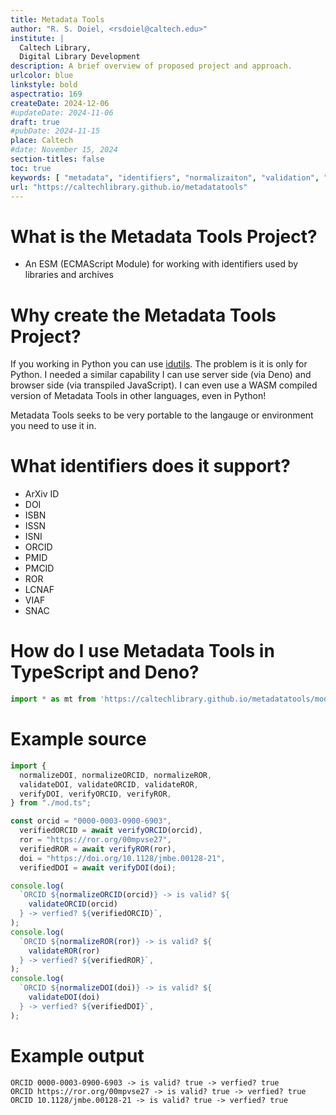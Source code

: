 ```yaml
---
title: Metadata Tools
author: "R. S. Doiel, <rsdoiel@caltech.edu>"
institute: |
  Caltech Library,
  Digital Library Development
description: A brief overview of proposed project and approach.
urlcolor: blue
linkstyle: bold
aspectratio: 169
createDate: 2024-12-06
#updateDate: 2024-11-06
draft: true
#pubDate: 2024-11-15
place: Caltech
#date: November 15, 2024
section-titles: false
toc: true
keywords: [ "metadata", "identifiers", "normalizaiton", "validation", "verification", "TypeScript", "Deno" ]
url: "https://caltechlibrary.github.io/metadatatools"
---
```


# What is the Metadata Tools Project?

- An ESM (ECMAScript Module) for working with identifiers used by libraries and archives

# Why create the Metadata Tools Project?

If you working in Python you can use [idutils](https://idutils.readthedocs.io/). The problem is it is only for Python.  I needed a similar capability I can use server side (via Deno) and browser side (via transpiled JavaScript). I can even
use a WASM compiled version of Metadata Tools in other languages, even in Python!

Metadata Tools seeks to be very portable to the langauge or environment you need to use it in.

# What identifiers does it support?

- ArXiv ID
- DOI
- ISBN
- ISSN
- ISNI
- ORCID
- PMID
- PMCID
- ROR
- LCNAF
- VIAF
- SNAC

# How do I use Metadata Tools in TypeScript and Deno?

```TypeScript
import * as mt from 'https://caltechlibrary.github.io/metadatatools/mod.ts';
```

# Example source

```TypeScript
import {
  normalizeDOI, normalizeORCID, normalizeROR,
  validateDOI, validateORCID, validateROR,
  verifyDOI, verifyORCID, verifyROR,
} from "./mod.ts";

const orcid = "0000-0003-0900-6903",
  verifiedORCID = await verifyORCID(orcid),
  ror = "https://ror.org/00mpvse27",
  verifiedROR = await verifyROR(ror),
  doi = "https://doi.org/10.1128/jmbe.00128-21",
  verifiedDOI = await verifyDOI(doi);

console.log(
  `ORCID ${normalizeORCID(orcid)} -> is valid? ${
    validateORCID(orcid)
  } -> verfied? ${verifiedORCID}`,
);
console.log(
  `ORCID ${normalizeROR(ror)} -> is valid? ${
    validateROR(ror)
  } -> verfied? ${verifiedROR}`,
);
console.log(
  `ORCID ${normalizeDOI(doi)} -> is valid? ${
    validateDOI(doi)
  } -> verfied? ${verifiedDOI}`,
);
```


# Example output

```shell
ORCID 0000-0003-0900-6903 -> is valid? true -> verfied? true
ORCID https://ror.org/00mpvse27 -> is valid? true -> verfied? true
ORCID 10.1128/jmbe.00128-21 -> is valid? true -> verfied? true
```


